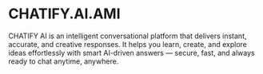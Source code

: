 # CHATIFY.AI.AMI
CHATIFY AI is an intelligent conversational platform that delivers instant, accurate, and creative responses. It helps you learn, create, and explore ideas effortlessly with smart AI-driven answers — secure, fast, and always ready to chat anytime, anywhere.


